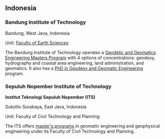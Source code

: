 ## Indonesia

### Bandung Institute of Technology

Bandung, West Java, Indonesia

Unit: [Faculty of Earth Sciences](https://english.fitb.itb.ac.id/)

The Bandung Institute of Technology operates a [Geodetic and Geomatics Engineering Masters Program](https://english.fitb.itb.ac.id/magister-teknik-geodesi-geomatika/) with 4 options of concentrations: geodesy, hydrography and coastal area engineering, land administration, and geomatics. It also has a [PhD in Geodesy and Geomatic Engineering](https://english.fitb.itb.ac.id/doktor-teknik-geodesi-geomatika/) program.

### Sepuluh Nopember Institute of Technology
**Institut Teknologi Sepuluh Nopember (ITS)**

Sukolilo Surabaya, East Java, Indonesia

Unit: Faculty of Civil Technology and Planning

The ITS offers [master's programs](https://www.its.ac.id/pascasarjana/en/study-program/geomatics-engineering/) in geomatic engineering and geophysical engineering under its Faculty of Civil Technology and Planning.
